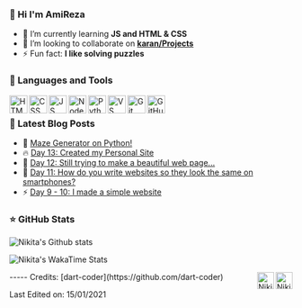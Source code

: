 ### 👋 Hi I'm AmiReza

- 🌱 I’m currently learning **JS and HTML & CSS**
- 👯 I’m looking to collaborate on **[karan/Projects](https://github.com/karan/Projects)**
- ⚡ Fun fact: **I like solving puzzles**

### 📐 Languages and Tools

<img align="left" height="32px" width="32px" alt="HTML logo" src="https://bit.ly/3gP4Qgx">
<img align="left" height="32px" width="32px" alt="CSS logo" src="https://bit.ly/37iML7j">
<img align="left" height="32px" width="32px" alt="JS logo" src="https://bit.ly/3r1kzxY">
<img align="left" height="32px" width="32px" alt="Node.js logo" src="https://bit.ly/3rw9m8C">
<img align="left" height="32px" width="32px" alt="Python logo" src="https://bit.ly/3nk4bGw">
<img align="left" height="32px" width="32px" alt="VS Сode logo" src="https://bit.ly/3qZmQcU">
<img align="left" height="32px" width="32px" alt="Git logo" src="https://bit.ly/34ayuYn">
<img align="left" height="32px" width="32px" alt="GitHub logo" src="https://bit.ly/3nlY4kZ">

<br/>

### 📕 Latest Blog Posts

<!-- BLOG_POSTS:START -->
<ul>
<li>🎯 <a href="https://dev.to/dartcoder/maze-generator-on-python-ci">Maze Generator on Python!</a></li>
<li>🔥 <a href="https://dev.to/dartcoder/day-13-created-my-personal-site-4fk8">Day 13: Created my Personal Site</a></li>
<li>🚀 <a href="https://dev.to/dartcoder/day-12-still-trying-to-make-a-beautiful-web-page-2ege">Day 12: Still trying to make a beautiful web page...</a></li>
<li>💯 <a href="https://dev.to/dartcoder/day-11-how-do-you-write-websites-so-they-look-the-same-on-smartphones-4n5j">Day 11: How do you write websites so they look the same on smartphones?</a></li>
<li>⚡️ <a href="https://dev.to/dartcoder/day-9-i-made-a-simple-website-4j3j">Day 9 - 10: I made a simple website</a></li>
</ul>
<!-- BLOG_POSTS:END -->

### ⭐ GitHub Stats

![Nikita's Github stats](https://github-readme-stats.vercel.app/api?username=dart-coder&show_icons=true&hide_border=true)

![Nikita's WakaTime Stats](https://github-readme-stats.vercel.app/api/wakatime?username=wakanikita&hide_border=true&v=2)

<a href="https://dev.to/dartcoder">
  <img align="right" src="https://d2fltix0v2e0sb.cloudfront.net/dev-badge.svg" alt="Nikita's DEV Profile" height="30" width="30">
</a>

<a href="https://t.me/nikita_pshenichny">
  <img align="right" src="https://bit.ly/2LYAT2b" alt="Nikita's Telegram Account" height="30" width="30">
</a>
-----
Credits: [dart-coder](https://github.com/dart-coder)

Last Edited on: 15/01/2021
